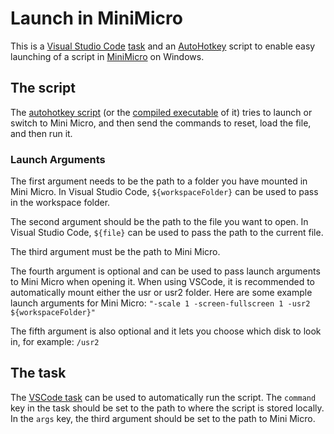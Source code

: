 # Launch in MiniMicro
This is a [Visual Studio Code](https://code.visualstudio.com/) [task](https://code.visualstudio.com/docs/editor/tasks#vscode) and an [AutoHotkey](https://www.autohotkey.com/) script to enable easy launching of a script in [MiniMicro](https://miniscript.org/MiniMicro/) on Windows.

## The script
The [autohotkey script](LaunchInMiniMicro.ahk) (or the [compiled executable](LaunchInMiniMicro.exe) of it) tries to launch or switch to Mini Micro, and then send the commands to reset, load the file, and then run it.

### Launch Arguments
The first argument needs to be the path to a folder you have mounted in Mini Micro. In Visual Studio Code, `${workspaceFolder}` can be used to pass in the workspace folder.

The second argument should be the path to the file you want to open. In Visual Studio Code, `${file}` can be used to pass the path to the current file.

The third argument must be the path to Mini Micro.

The fourth argument is optional and can be used to pass launch arguments to Mini Micro when opening it. When using VSCode, it is recommended to automatically mount either the usr or usr2 folder. Here are some example launch arguments for Mini Micro: `"-scale 1 -screen-fullscreen 1 -usr2 ${workspaceFolder}"`

The fifth argument is also optional and it lets you choose which disk to look in, for example: `/usr2`

## The task
The [VSCode task](tasks.json) can be used to automatically run the script. 
The `command` key in the task should be set to the path to where the script is stored locally.
In the `args` key, the third argument should be set to the path to Mini Micro.